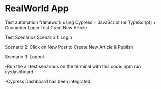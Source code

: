 # RealWorld App
Test automation framework using Cypress + JavaScript (or TypeScript) + Cucumber Login Test Creat New Article

Test Scenarios
Scenario 1: Login

Scenario 2: Click on New Post to Create New Article & Publish

Scenario 3: Logout


-Run the all test senarious on the terminal with this code: npm run cy:dashboard

-Cypress Dashboard has been integrated